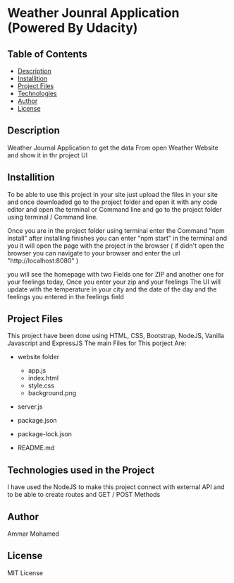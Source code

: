 # Weather Jounral Application (Powered By Udacity)

## Table of Contents

- [Description](#description)
- [Installition](#installition)
- [Project Files](#Project-files)
- [Technologies](#Technologies-used-in-the-Project)
- [Author](#Author)
- [License](#License)

## Description

Weather Journal Application to get the data From open Weather Website and show it in thr project UI

## Installition

To be able to use this project in your site just upload the files in your site and once downloaded go to the project folder and open it with any code editor and open the terminal or Command line and go to the project folder using terminal / Command line.

Once you are in the project folder using terminal enter the Command "npm install" after installing finishes you can enter "npm start" in the terminal and you it will open the page with the project in the browser ( if didn't open the browser you can navigate to your browser and enter the url "http://localhost:8080" )

you will see the homepage with two Fields one for ZIP and another one for your feelings today, Once you enter your zip and your feelings The UI will update with the temperature in your city and the date of the day and the feelings you entered in the feelings field

## Project Files

This project have been done using HTML, CSS, Bootstrap, NodeJS, Vanilla Javascript and ExpressJS The main Files for This porject Are:

- website folder

  - app.js
  - index.html
  - style.css
  - background.png

- server.js
- package.json
- package-lock.json
- README.md

## Technologies used in the Project

I have used the NodeJS to make this project connect with external API and to be able to create routes and GET / POST Methods

## Author

Ammar Mohamed

## License

MIT License
